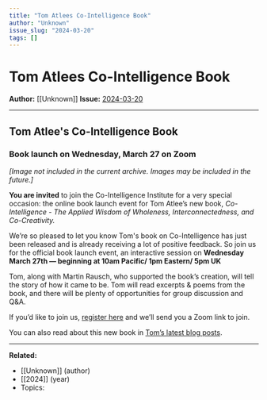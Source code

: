 ```yaml
---
title: "Tom Atlees Co-Intelligence Book"
author: "Unknown"
issue_slug: "2024-03-20"
tags: []
---
```


# Tom Atlees Co-Intelligence Book

**Author:** [[Unknown]]
**Issue:** [2024-03-20](https://plex.collectivesensecommons.org/2024-03-20/)

---

## Tom Atlee's Co-Intelligence Book
### Book launch on Wednesday, March 27 on Zoom

*[Image not included in the current archive. Images may be included in the future.]*

**You are invited** to join the Co-Intelligence Institute for a very special occasion: the online book launch event for Tom Atlee’s new book, *Co-Intelligence - The Applied Wisdom of Wholeness, Interconnectedness, and Co-Creativity.*

We’re so pleased to let you know Tom's book on Co-Intelligence has just been released and is already receiving a lot of positive feedback. So join us for the official book launch event, an interactive session on **Wednesday March 27th — beginning at 10am Pacific/ 1pm Eastern/ 5pm UK**

Tom, along with Martin Rausch, who supported the book’s creation, will tell the story of how it came to be. Tom will read excerpts & poems from the book, and there will be plenty of opportunities for group discussion and Q&A.

If you’d like to join us, [register here](https://app.getresponse.com/click.html?x=a62b&lc=h8juKV&mc=Ci&s=BlLDpD5&u=CrXuY&z=EQNdwdL&) and we’ll send you a Zoom link to join.

You can also read about this new book in [Tom’s latest blog posts](https://www.tomatleeblog.com/).

---

**Related:**
- [[Unknown]] (author)
- [[2024]] (year)
- Topics: 

